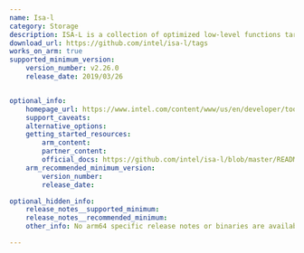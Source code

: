 ```yaml
---
name: Isa-l
category: Storage
description: ISA-L is a collection of optimized low-level functions targeting storage applications. ISA-L includes Erasure codes, CRC, Raid, Compression, De-compression, igzip.
download_url: https://github.com/intel/isa-l/tags
works_on_arm: true
supported_minimum_version:
    version_number: v2.26.0
    release_date: 2019/03/26


optional_info:
    homepage_url: https://www.intel.com/content/www/us/en/developer/tools/isa-l/overview.html
    support_caveats:
    alternative_options: 
    getting_started_resources:
        arm_content: 
        partner_content: 
        official_docs: https://github.com/intel/isa-l/blob/master/README.md
    arm_recommended_minimum_version:
        version_number:
        release_date:

optional_hidden_info:
    release_notes__supported_minimum:
    release_notes__recommended_minimum:
    other_info: No arm64 specific release notes or binaries are available. As per commits related to AARCH64, v2.26.0 version is minimum supported version. This version was built and tested successfully using tar file.

---
```

